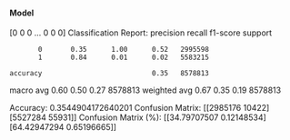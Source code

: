#### Model
[0 0 0 ... 0 0 0]
Classification Report:
              precision    recall  f1-score   support

           0       0.35      1.00      0.52   2995598
           1       0.84      0.01      0.02   5583215

    accuracy                           0.35   8578813
   macro avg       0.60      0.50      0.27   8578813
weighted avg       0.67      0.35      0.19   8578813

Accuracy: 0.3544904172640201
Confusion Matrix:
[[2985176   10422]
 [5527284   55931]]
Confusion Matrix (%):
[[34.79707507  0.12148534]
 [64.42947294  0.65196665]]
